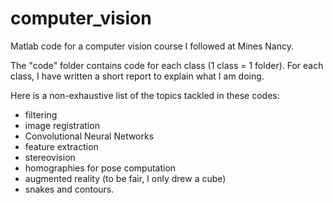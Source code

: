 # computer_vision
Matlab code for a computer vision course I followed at Mines Nancy.

The "code" folder contains code for each class (1 class = 1 folder). For each class, I have written a short report to explain what I am doing.

Here is a non-exhaustive list of the topics tackled in these codes:
- filtering
- image registration
- Convolutional Neural Networks
- feature extraction
- stereovision
- homographies for pose computation
- augmented reality (to be fair, I only drew a cube)
- snakes and contours.
